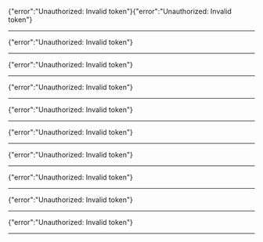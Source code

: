 {"error":"Unauthorized: Invalid token"}{"error":"Unauthorized: Invalid token"}

---


{"error":"Unauthorized: Invalid token"}

---


{"error":"Unauthorized: Invalid token"}

---


{"error":"Unauthorized: Invalid token"}

---


{"error":"Unauthorized: Invalid token"}

---


{"error":"Unauthorized: Invalid token"}

---


{"error":"Unauthorized: Invalid token"}

---


{"error":"Unauthorized: Invalid token"}

---


{"error":"Unauthorized: Invalid token"}

---


{"error":"Unauthorized: Invalid token"}

---


